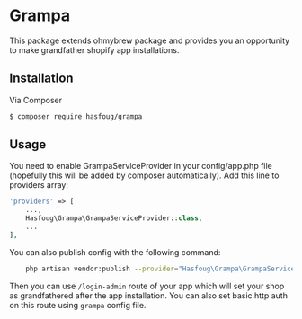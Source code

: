 # Grampa

This package extends ohmybrew package and provides you an opportunity to make grandfather shopify app installations.

## Installation

Via Composer

``` bash
$ composer require hasfoug/grampa
```

## Usage


You need to enable GrampaServiceProvider in your config/app.php file (hopefully this will be added by composer automatically). 
Add this line to providers array: 

``` php
'providers' => [
    ...,
    Hasfoug\Grampa\GrampaServiceProvider::class,
    ...
],

```

You can also publish config with the following command:

``` bash
    php artisan vendor:publish --provider="Hasfoug\Grampa\GrampaServiceProvider" --tag=config
```

Then you can use `/login-admin` route of your app which will set your shop as grandfathered after the app installation. You can also set basic http auth on this route using `grampa` config file. 

